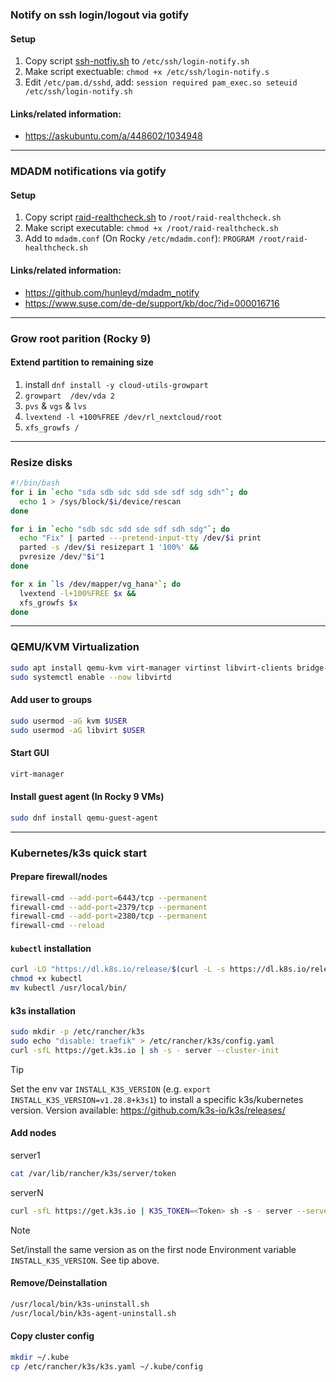 ### Notify on ssh login/logout via gotify

#### Setup
1) Copy script [ssh-notfiy.sh](./scripts/ssh-notify.sh) to `/etc/ssh/login-notify.sh`
2) Make script exectuable: `chmod +x /etc/ssh/login-notify.s`
3) Edit `/etc/pam.d/sshd`, add: `session required pam_exec.so seteuid /etc/ssh/login-notify.sh`

#### Links/related information:
- https://askubuntu.com/a/448602/1034948

---


### MDADM notifications via gotify

#### Setup
1) Copy script [raid-realthcheck.sh](./scripts/raid-realthcheck.sh) to `/root/raid-realthcheck.sh`
2) Make script executable: `chmod +x /root/raid-realthcheck.sh`
3) Add to `mdadm.conf` (On Rocky `/etc/mdadm.conf`): `PROGRAM /root/raid-healthcheck.sh`

#### Links/related information:
- https://github.com/hunleyd/mdadm_notify
- https://www.suse.com/de-de/support/kb/doc/?id=000016716

----

### Grow root parition (Rocky 9)

#### Extend partition to remaining size
1) install `dnf install -y cloud-utils-growpart`
2) `growpart  /dev/vda 2`
3) `pvs` & `vgs` & `lvs`
4) `lvextend -l +100%FREE /dev/rl_nextcloud/root`
5) `xfs_growfs /`

----

### Resize disks
```sh
#!/bin/bash
for i in `echo "sda sdb sdc sdd sde sdf sdg sdh"`; do
  echo 1 > /sys/block/$i/device/rescan
done

for i in `echo "sdb sdc sdd sde sdf sdh sdg"`; do
  echo "Fix" | parted ---pretend-input-tty /dev/$i print
  parted -s /dev/$i resizepart 1 '100%' &&
  pvresize /dev/"$i"1
done

for x in `ls /dev/mapper/vg_hana*`; do
  lvextend -l+100%FREE $x &&
  xfs_growfs $x
done
```

---

### QEMU/KVM Virtualization
```sh
sudo apt install qemu-kvm virt-manager virtinst libvirt-clients bridge-utils libvirt-daemon-system -y
sudo systemctl enable --now libvirtd
```

#### Add user to groups
```sh
sudo usermod -aG kvm $USER
sudo usermod -aG libvirt $USER
```

#### Start GUI
```sh
virt-manager
```

#### Install guest agent (In Rocky 9 VMs)
```sh
sudo dnf install qemu-guest-agent
```

---

### Kubernetes/k3s quick start

#### Prepare firewall/nodes
```sh
firewall-cmd --add-port=6443/tcp --permanent
firewall-cmd --add-port=2379/tcp --permanent
firewall-cmd --add-port=2380/tcp --permanent
firewall-cmd --reload
```

#### `kubectl` installation
```sh
curl -LO "https://dl.k8s.io/release/$(curl -L -s https://dl.k8s.io/release/stable.txt)/bin/linux/amd64/kubectl"
chmod +x kubectl
mv kubectl /usr/local/bin/
```

#### k3s installation
```sh
sudo mkdir -p /etc/rancher/k3s
sudo echo "disable: traefik" > /etc/rancher/k3s/config.yaml
curl -sfL https://get.k3s.io | sh -s - server --cluster-init
```

> [!TIP] 
> Set the env var `INSTALL_K3S_VERSION`  (e.g. `export INSTALL_K3S_VERSION=v1.28.8+k3s1`) to install a specific k3s/kubernetes version.
> Version available: https://github.com/k3s-io/k3s/releases/



#### Add nodes
server1
```sh
cat /var/lib/rancher/k3s/server/token
```

serverN
```sh
curl -sfL https://get.k3s.io | K3S_TOKEN=<Token> sh -s - server --server https://192.168.122.11:6443
```

> [!NOTE]
> Set/install the same version as on the first node
> Environment variable `INSTALL_K3S_VERSION`.
> See tip above.


#### Remove/Deinstallation
```sh
/usr/local/bin/k3s-uninstall.sh
/usr/local/bin/k3s-agent-uninstall.sh
```

#### Copy cluster config 
```sh
mkdir ~/.kube
cp /etc/rancher/k3s/k3s.yaml ~/.kube/config
```

